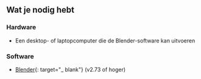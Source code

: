 ## Wat je nodig hebt

### Hardware

+ Een desktop- of laptopcomputer die de Blender-software kan uitvoeren

### Software

+ [Blender](https://www.blender.org/download/){: target="_ blank"} (v2.73 of hoger)